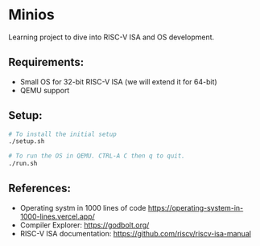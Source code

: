 # Minios

Learning project to dive into RISC-V ISA and OS development.

## Requirements:

- Small OS for 32-bit RISC-V ISA (we will extend it for 64-bit)
- QEMU support

## Setup:

```bash
# To install the initial setup
./setup.sh 
```

```bash
# To run the OS in QEMU. CTRL-A C then q to quit.
./run.sh
```

## References:

- Operating systm in 1000 lines of code https://operating-system-in-1000-lines.vercel.app/
- Compiler Explorer: https://godbolt.org/
- RISC-V ISA documentation: https://github.com/riscv/riscv-isa-manual